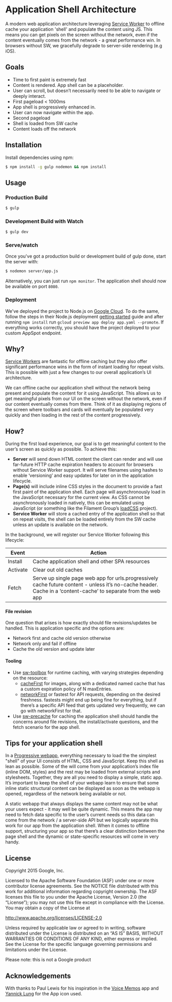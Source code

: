 # Application Shell Architecture

A modern web application architecture leveraging [Service Worker](http://www.html5rocks.com/en/tutorials/service-worker/introduction/) to offline cache your application 'shell' and populate the content using JS. This means you can get pixels on the screen without the network, even if the content eventually comes from the network - a great performance win. In browsers without SW, we gracefully degrade to server-side rendering (e.g iOS).

## Goals

* Time to first paint is extremely fast
* Content is rendered. App shell can be a placeholder.
* User can scroll, but doesn’t necessarily need to be able to navigate or deeply interact.
* First pageload < 1000ms
 * App shell is progressively enhanced in.
 * User can now navigate within the app.
* Second pageload
 * Shell is loaded from SW cache
 * Content loads off the network

## Installation

Install dependencies using npm:

```sh
$ npm install -g gulp nodemon && npm install
```

## Usage

### Production Build

```sh
$ gulp
```

### Development Build with Watch

```sh
$ gulp dev
```

### Serve/watch

Once you've got a production build or development build of gulp done, start the
server with:

```sh
$ nodemon server/app.js
```

Alternatively, you can just run `npm monitor`. The application shell should now be available on port `8080`.

### Deployment

We've deployed the project to Node.js on [Google Cloud](https://cloud.google.com/nodejs/). To do the same, follow the steps in their Node.js deployment [getting started](https://cloud.google.com/nodejs/getting-started/hello-world) guide and after running `npm install` run `gcloud preview app deploy app.yaml --promote`. If everything works correctly, you should have the project deployed to your custom AppSpot endpoint. 

## Why?

[Service Workers](http://www.html5rocks.com/en/tutorials/service-worker/introduction/) are fantastic for offline caching but they also offer significant  performance wins in the form of instant loading for repeat visits. This is possible with just a few changes to our overall application’s UI architecture.  

We can offline cache our application shell without the network being present and populate the content for it using JavaScript. This allows us to get meaningful pixels from our UI on the screen without the network, even if our content eventually comes from there. Think of it as displaying regions of the screen where toolbars and cards will eventually be populated very quickly and then loading in the rest of the content progressively.

## How?

During the first load experience, our goal is to get meaningful content to the user’s screen as quickly as possible. To achieve this:

* **Server** will send down HTML content the client can render and will use far-future HTTP cache expiration headers to account for browsers without Service Worker support. It will serve filenames using hashes to enable ‘versioning’ and easy updates for later on in the application lifecycle.
* **Page(s)** will include inline CSS styles in the document <head> to provide a fast first paint of the application shell. Each page will asynchronously load in the JavaScript necessary for the current view. As CSS cannot be asynchronously loaded in natively, this can be emulated using JavaScript (or something like the Filament Group’s [loadCSS](https://github.com/filamentgroup/loadCSS) project).
* **Service Worker** will store a cached entry of the application shell so that on repeat visits, the shell can be loaded entirely from the SW cache unless an update is available on the network.

In the background, we will register our Service Worker following this lifecycle:

| Event    | Action                                                                                                                                                          |
|----------|-----------------------------------------------------------------------------------------------------------------------------------------------------------------|
| Install  | Cache application shell and other SPA resources                                                                                                                 |
| Activate | Clear out old caches                                                                                                                                            |
| Fetch    | Serve up single page web app for urls.progressively cache future content - unless it’s no-cache header. Cache in a ‘content-cache’ to separate from the web app |  

#### File revision

One question that arises is how exactly should file revisions/updates be handled. This is application specific and the options are:

* Network first and cache old version otherwise
* Network only and fail if offline
* Cache the old version and update later

#### Tooling

* Use [sw-toolbox](https://github.com/GoogleChrome/sw-toolbox) for runtime caching, with varying strategies depending on the resource:
  * [cacheFirst](https://github.com/GoogleChrome/sw-toolbox#toolboxcachefirst) for images, along with a dedicated named cache that has a custom expiration policy of N maxEntries.
  * [networkFirst](https://github.com/GoogleChrome/sw-toolbox#toolboxnetworkfirst) or fastest for API requests, depending on the desired freshness. fastests might end up being fine for everything, but if there’s a specific API feed that gets updated very frequently, we can go with networkFirst for that.
* Use [sw-precache](https://github.com/GoogleChrome/sw-precache) for caching the application shell
should handle the concerns around file revisions, the install/activate questions, and the fetch scenario for the app shell.

## Tips for your application shell

In a [Progressive webapp](https://infrequently.org/2015/06/progressive-apps-escaping-tabs-without-losing-our-soul/), everything necessary to load the the simplest "shell" of your UI consists of HTML, CSS and JavaScript. Keep this shell as lean as possible. Some of the will come from your application’s index file (inline DOM, styles) and the rest may be loaded from external scripts and stylesheets. Together, they are all you need to display a simple, static app. It’s important to keep the shell of your webapp learn to ensure that some inline static structural content can be displayed as soon as the webapp is opened, regardless of the network being available or not.

A static webapp that always displays the same content may not be what your users expect - it may well be quite dynamic. This means the app may need to fetch data specific to the user’s current needs so this data can come from the network / a server-side API but we logically separate this work for our app from the application shell. When it comes to offline support, structuring your app so that there’s a clear distinction between the page shell and the dynamic or state-specific resources will come in very handy.

## License

Copyright 2015 Google, Inc.

Licensed to the Apache Software Foundation (ASF) under one or more contributor license agreements. See the NOTICE file distributed with this work for additional information regarding copyright ownership. The ASF licenses this file to you under the Apache License, Version 2.0 (the “License”); you may not use this file except in compliance with the License. You may obtain a copy of the License at

http://www.apache.org/licenses/LICENSE-2.0

Unless required by applicable law or agreed to in writing, software distributed under the License is distributed on an “AS IS” BASIS, WITHOUT WARRANTIES OR CONDITIONS OF ANY KIND, either express or implied. See the License for the specific language governing permissions and limitations under the License.

Please note: this is not a Google product

## Acknowledgements

With thanks to Paul Lewis for his inspiration in the [Voice Memos](https://voice-memos.appspot.com/) app and [Yannick Lung](https://www.iconfinder.com/icons/315148/app_document_file_icon#size=512) for the App icon used.
